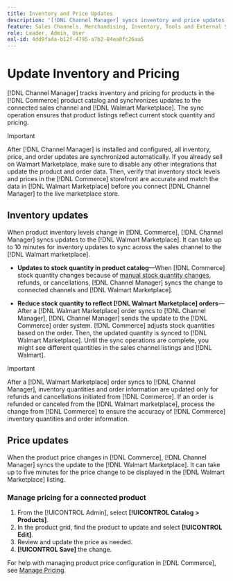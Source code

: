 ```yaml
---
title: Inventory and Price Updates
description: '[!DNL Channel Manager] syncs inventory and price updates between the [!DNL Commerce] store and [!DNL Walmart Marketplace] so that you can manage your sales channel operations from the [!DNL Commerce] Admin'
feature: Sales Channels, Merchandising, Inventory, Tools and External Services
role: Leader, Admin, User
exl-id: 4dd9fa4a-b12f-4795-a7b2-84ea0fc26aa5
---
```

# Update Inventory and Pricing

[!DNL Channel Manager] tracks inventory and pricing for products in the [!DNL Commerce] product catalog and synchronizes updates to the connected sales channel and [!DNL Walmart Marketplace]. The sync operation ensures that product listings reflect current stock quantity and pricing.


>[!IMPORTANT]
>
>After [!DNL Channel Manager] is installed and configured, all inventory, price, and order updates are synchronized automatically. If you already sell on Walmart Marketplace, make sure to disable any other integrations that update the product and order data. Then, verify that inventory stock levels and prices in the [!DNL Commerce] storefront are accurate and match the data in [!DNL Walmart Marketplace] before you connect [!DNL Channel Manager] to the live marketplace store.


## Inventory updates

When product inventory levels change in [!DNL Commerce], [!DNL Channel Manager] syncs updates to the [!DNL Walmart Marketplace]. It can take up to 10 minutes for inventory updates to sync across the sales channel to the [!DNL Walmart marketplace].

* **Updates to stock quantity in product catalog**—When [!DNL Commerce] stock quantity changes because of [manual stock quantity changes](https://experienceleague.adobe.com/docs/commerce-admin/inventory/quantities/quantities-assign-per-product.html), refunds, or cancellations, [!DNL Channel Manager] syncs the change to connected channels and [!DNL Walmart Marketplace].

* **Reduce stock quantity to reflect [!DNL Walmart Marketplace] orders**—After a [!DNL Walmart Marketplace] order syncs to [!DNL Channel Manager], [!DNL Channel Manager] sends the update to the [!DNL Commerce] order system. [!DNL Commerce] adjusts stock quantities based on the order. Then, the updated quantity is synced to [!DNL Walmart Marketplace]. Until the sync operations are complete, you might see different quantities in the sales channel listings and [!DNL Walmart].

>[!IMPORTANT]
>
>After a [!DNL Walmart Marketplace] order syncs to [!DNL Channel Manager], inventory quantities and order information are updated only for refunds and cancellations initiated from [!DNL Commerce]. If an order is refunded or canceled from the [!DNL Walmart marketplace], process the change from [!DNL Commerce] to ensure the accuracy of [!DNL Commerce] inventory quantities and order information.

## Price updates

When the product price changes in [!DNL Commerce], [!DNL Channel Manager] syncs the update to the [!DNL Walmart Marketplace]. It can take up to five minutes for the price change to be displayed in the [!DNL Walmart Marketplace] listing.

### Manage pricing for a connected product

1. From the [!UICONTROL Admin], select **[!UICONTROL Catalog > Products]**.
1. In the product grid, find the product to update and select **[!UICONTROL Edit]**.
1. Review and update the price as needed.
1. **[!UICONTROL Save]** the change.

For help with managing product price configuration in [!DNL Commerce], see [Manage Pricing](https://experienceleague.adobe.com/docs/commerce-admin/catalog/products/pricing/pricing-advanced.html).
